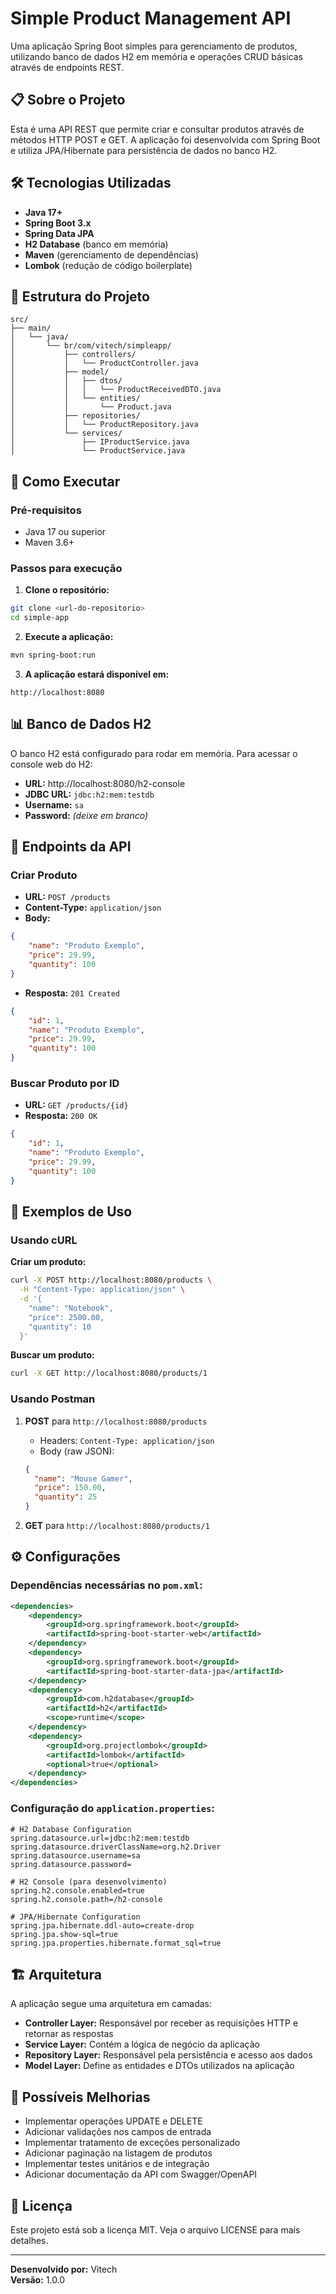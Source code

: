 # Simple Product Management API

Uma aplicação Spring Boot simples para gerenciamento de produtos, utilizando banco de dados H2 em memória e operações CRUD básicas através de endpoints REST.

## 📋 Sobre o Projeto

Esta é uma API REST que permite criar e consultar produtos através de métodos HTTP POST e GET. A aplicação foi desenvolvida com Spring Boot e utiliza JPA/Hibernate para persistência de dados no banco H2.

## 🛠️ Tecnologias Utilizadas

- **Java 17+**
- **Spring Boot 3.x**
- **Spring Data JPA**
- **H2 Database** (banco em memória)
- **Maven** (gerenciamento de dependências)
- **Lombok** (redução de código boilerplate)

## 📁 Estrutura do Projeto

```
src/
├── main/
│   └── java/
│       └── br/com/vitech/simpleapp/
│           ├── controllers/
│           │   └── ProductController.java
│           ├── model/
│           │   ├── dtos/
│           │   │   └── ProductReceivedDTO.java
│           │   └── entities/
│           │       └── Product.java
│           ├── repositories/
│           │   └── ProductRepository.java
│           └── services/
│               ├── IProductService.java
│               └── ProductService.java
```

## 🚀 Como Executar

### Pré-requisitos
- Java 17 ou superior
- Maven 3.6+

### Passos para execução

1. **Clone o repositório:**
```bash
git clone <url-do-repositorio>
cd simple-app
```

2. **Execute a aplicação:**
```bash
mvn spring-boot:run
```

3. **A aplicação estará disponível em:**
```
http://localhost:8080
```

## 📊 Banco de Dados H2

O banco H2 está configurado para rodar em memória. Para acessar o console web do H2:

- **URL:** http://localhost:8080/h2-console
- **JDBC URL:** `jdbc:h2:mem:testdb`
- **Username:** `sa`
- **Password:** *(deixe em branco)*

## 🔗 Endpoints da API

### Criar Produto
- **URL:** `POST /products`
- **Content-Type:** `application/json`
- **Body:**
```json
{
    "name": "Produto Exemplo",
    "price": 29.99,
    "quantity": 100
}
```
- **Resposta:** `201 Created`
```json
{
    "id": 1,
    "name": "Produto Exemplo", 
    "price": 29.99,
    "quantity": 100
}
```

### Buscar Produto por ID
- **URL:** `GET /products/{id}`
- **Resposta:** `200 OK`
```json
{
    "id": 1,
    "name": "Produto Exemplo",
    "price": 29.99,
    "quantity": 100
}
```

## 📝 Exemplos de Uso

### Usando cURL

**Criar um produto:**
```bash
curl -X POST http://localhost:8080/products \
  -H "Content-Type: application/json" \
  -d '{
    "name": "Notebook",
    "price": 2500.00,
    "quantity": 10
  }'
```

**Buscar um produto:**
```bash
curl -X GET http://localhost:8080/products/1
```

### Usando Postman

1. **POST** para `http://localhost:8080/products`
   - Headers: `Content-Type: application/json`
   - Body (raw JSON):
   ```json
   {
     "name": "Mouse Gamer",
     "price": 150.00,
     "quantity": 25
   }
   ```

2. **GET** para `http://localhost:8080/products/1`

## ⚙️ Configurações

### Dependências necessárias no `pom.xml`:

```xml
<dependencies>
    <dependency>
        <groupId>org.springframework.boot</groupId>
        <artifactId>spring-boot-starter-web</artifactId>
    </dependency>
    <dependency>
        <groupId>org.springframework.boot</groupId>
        <artifactId>spring-boot-starter-data-jpa</artifactId>
    </dependency>
    <dependency>
        <groupId>com.h2database</groupId>
        <artifactId>h2</artifactId>
        <scope>runtime</scope>
    </dependency>
    <dependency>
        <groupId>org.projectlombok</groupId>
        <artifactId>lombok</artifactId>
        <optional>true</optional>
    </dependency>
</dependencies>
```

### Configuração do `application.properties`:

```properties
# H2 Database Configuration
spring.datasource.url=jdbc:h2:mem:testdb
spring.datasource.driverClassName=org.h2.Driver
spring.datasource.username=sa
spring.datasource.password=

# H2 Console (para desenvolvimento)
spring.h2.console.enabled=true
spring.h2.console.path=/h2-console

# JPA/Hibernate Configuration
spring.jpa.hibernate.ddl-auto=create-drop
spring.jpa.show-sql=true
spring.jpa.properties.hibernate.format_sql=true
```

## 🏗️ Arquitetura

A aplicação segue uma arquitetura em camadas:

- **Controller Layer:** Responsável por receber as requisições HTTP e retornar as respostas
- **Service Layer:** Contém a lógica de negócio da aplicação
- **Repository Layer:** Responsável pela persistência e acesso aos dados
- **Model Layer:** Define as entidades e DTOs utilizados na aplicação

## 🔧 Possíveis Melhorias

- Implementar operações UPDATE e DELETE
- Adicionar validações nos campos de entrada
- Implementar tratamento de exceções personalizado
- Adicionar paginação na listagem de produtos
- Implementar testes unitários e de integração
- Adicionar documentação da API com Swagger/OpenAPI

## 📄 Licença

Este projeto está sob a licença MIT. Veja o arquivo LICENSE para mais detalhes.

---

**Desenvolvido por:** Vitech  
**Versão:** 1.0.0
